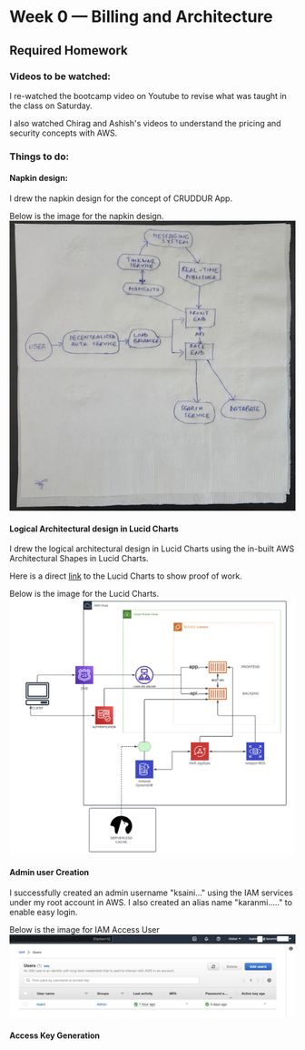 # Week 0 — Billing and Architecture
## Required Homework

### Videos to be watched:

I re-watched the bootcamp video on Youtube to revise what was taught in the class on Saturday.

I also watched Chirag and Ashish's videos to understand the pricing and security concepts with AWS.

### Things to do:

#### Napkin design:

I drew the napkin design for the concept of CRUDDUR App.

Below is the image for the napkin design.
![](images/20230221_155253.jpg)

#### Logical Architectural design in Lucid Charts

I drew the logical architectural design in Lucid Charts using the in-built AWS Architectural Shapes in Lucid Charts.

Here is a direct [link](https://lucid.app/lucidchart/7fd2ed3e-9b9c-4f59-8aeb-2d121fc4143d/edit?viewport_loc=-2102%2C-967%2C3055%2C1583%2C0_0&invitationId=inv_300255af-0949-49ee-958e-487900b3ff16) to the Lucid Charts to show proof of work.

Below is the image for the Lucid Charts.
![](images/Screenshot.png)

#### Admin user Creation

I successfully created an admin username "ksaini..." using the IAM services under my root account in AWS. I also created an alias name "karanmi....." to enable easy login. 

Below is the image for IAM Access User
![](images/IAM.png)

#### Access Key Generation
